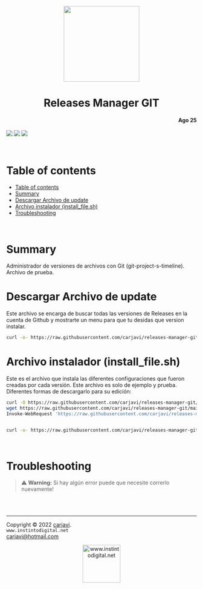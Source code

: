 <p align="center"><img src="https://techstack-generator.vercel.app/github-icon.svg" width="200"   alt=" " /></p>
<h1 align="center"> Releases Manager GIT </h1> 
<h4 align="right">Ago 25</h4>

<p>
  <img src="https://img.shields.io/badge/OS-Linux%20GNU-yellowgreen">
  <img src="https://img.shields.io/badge/OS-Windows%2011-blue">
  <img src="https://img.shields.io/badge/Hardware-Raspberry%20ver%204-red">
</p>

<br>

# Table of contents
- [Table of contents](#table-of-contents)
- [Summary](#summary)
- [Descargar Archivo de update](#descargar-archivo-de-update)
- [Archivo instalador (install\_file.sh)](#archivo-instalador-install_filesh)
- [Troubleshooting](#troubleshooting)

<br>

# Summary
Administrador de versiones de archivos con Git (git-project-s-timeline). Archivo de prueba.

# Descargar Archivo de update
Este archivo se encarga de buscar todas las versiones de Releases en la cuenta de Github y mostrarte un menu para que tu desidas que version instalar.
```bash 
curl -o- https://raw.githubusercontent.com/carjavi/releases-manager-git/main/update.sh | bash 
```

# Archivo instalador (install_file.sh)
Este es el archivo que instala las diferentes configuraciones que fueron creadas por cada versión. Este archivo es solo de ejemplo y prueba. Diferentes formas de descargarlo para su edición: 
```bash       
curl -O https://raw.githubusercontent.com/carjavi/releases-manager-git/main/install_file.sh
wget https://raw.githubusercontent.com/carjavi/releases-manager-git/main/install_file.sh
Invoke-WebRequest 'https://raw.githubusercontent.com/carjavi/releases-manager-git/main/install_file.sh' -OutFile ./install_file.sh # Only Windows


curl -o- https://raw.githubusercontent.com/carjavi/releases-manager-git/main/install_file.sh | bash # Download and Run

```

<br>

# Troubleshooting
> :warning: **Warning:** Si hay algún error puede que necesite correrlo nuevamente!

<br>


<br>

---
Copyright &copy; 2022 [carjavi](https://github.com/carjavi). <br>
```www.instintodigital.net``` <br>
carjavi@hotmail.com <br>
<p align="center">
    <a href="https://instintodigital.net/" target="_blank"><img src="./img/developer.png" height="100" alt="www.instintodigital.net"></a>
</p>


